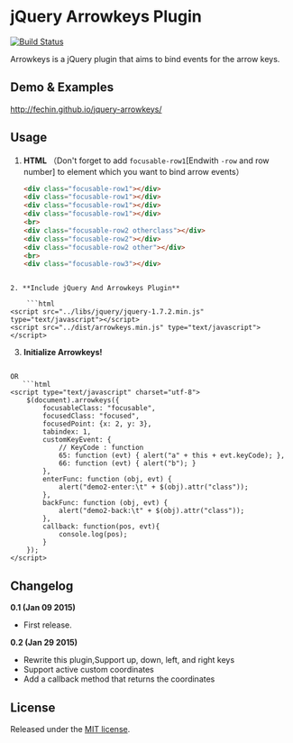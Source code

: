 jQuery Arrowkeys Plugin
========

[![Build Status](https://travis-ci.org/Fechin/jquery-arrowkeys.svg)](https://travis-ci.org/Fechin/jquery-arrowkeys)

Arrowkeys is a jQuery plugin that aims to bind events for the arrow keys.


Demo & Examples 
-----
http://fechin.github.io/jquery-arrowkeys/


Usage
-----

1. **HTML**
    （Don't forget to add `focusable-row1`[Endwith `-row` and row number] to element which you want to bind arrow events）
    ```html
    <div class="focusable-row1"></div>
    <div class="focusable-row1"></div>
    <div class="focusable-row1"></div>
    <div class="focusable-row1"></div>
    <br>
    <div class="focusable-row2 otherclass"></div>
    <div class="focusable-row2"></div>
    <div class="focusable-row2 other"></div>
    <br>
    <div class="focusable-row3"></div>
```

2. **Include jQuery And Arrowkeys Plugin**

    ```html
<script src="../libs/jquery/jquery-1.7.2.min.js" type="text/javascript"></script>
<script src="../dist/arrowkeys.min.js" type="text/javascript"></script>
```

3. **Initialize Arrowkeys!**

    ```html
<script type="text/javascript" charset="utf-8">
    $(document).arrowkeys();
</script>
```
OR
   ```html
<script type="text/javascript" charset="utf-8">
    $(document).arrowkeys({
        focusableClass: "focusable",
        focusedClass: "focused",
        focusedPoint: {x: 2, y: 3},
        tabindex: 1,
        customKeyEvent: {
            // KeyCode : function
            65: function (evt) { alert("a" + this + evt.keyCode); },
            66: function (evt) { alert("b"); }
        },
        enterFunc: function (obj, evt) {
            alert("demo2-enter:\t" + $(obj).attr("class"));
        },
        backFunc: function (obj, evt) {
            alert("demo2-back:\t" + $(obj).attr("class"));
        },
        callback: function(pos, evt){
            console.log(pos);
        }
    });
</script>
```

Changelog
-----

**0.1 (Jan 09 2015)**
* First release.

**0.2 (Jan 29 2015)**
* Rewrite this plugin,Support up, down, left, and right keys
* Support active custom coordinates
* Add a callback method that returns the coordinates


## License
Released under the [MIT license](http://www.opensource.org/licenses/MIT).
